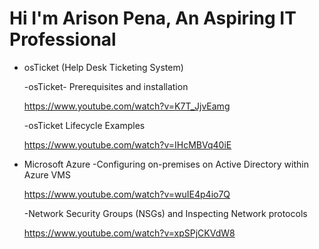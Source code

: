 # Hi I'm Arison Pena, An Aspiring IT Professional 
- osTicket (Help Desk Ticketing System)

   -osTicket- Prerequisites and installation 

   https://www.youtube.com/watch?v=K7T_JjvEamg

   -osTicket Lifecycle Examples

   https://www.youtube.com/watch?v=IHcMBVq40iE

 - Microsoft Azure
   -Configuring on-premises on Active Directory within Azure VMS

   https://www.youtube.com/watch?v=wuIE4p4io7Q

   -Network Security Groups (NSGs) and Inspecting Network protocols

   https://www.youtube.com/watch?v=xpSPjCKVdW8
